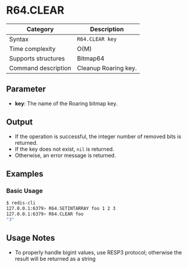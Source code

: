 # R64.CLEAR

| Category            | Description          |
| ------------------- | -------------------- |
| Syntax              | `R64.CLEAR key`      |
| Time complexity     | O(M)                 |
| Supports structures | Bitmap64             |
| Command description | Cleanup Roaring key. |

## Parameter

- **key**: The name of the Roaring bitmap key.

## Output

- If the operation is successful, the integer number of removed bits is returned.
- If the key does not exist, `nil` is returned.
- Otherwise, an error message is returned.

## Examples

### Basic Usage

```bash
$ redis-cli
127.0.0.1:6379> R64.SETINTARRAY foo 1 2 3
127.0.0.1:6379> R64.CLEAR foo
"3"
```

## Usage Notes

- To properly handle bigint values, use RESP3 protocol; otherwise the result will be returned as a string
